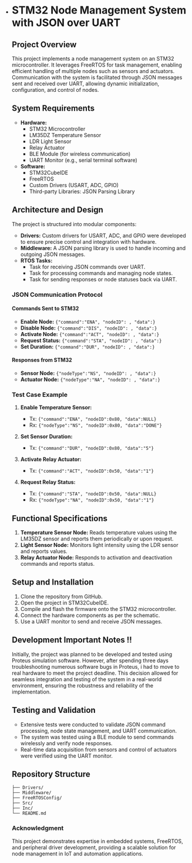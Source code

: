 - # STM32 Node Management System with JSON over UART

  ## Project Overview
  This project implements a node management system on an STM32 microcontroller. It leverages FreeRTOS for task management, enabling efficient handling of multiple nodes such as sensors and actuators. Communication with the system is facilitated through JSON messages sent and received over UART, allowing dynamic initialization, configuration, and control of nodes.

  ## System Requirements
  - **Hardware:**
    - STM32 Microcontroller
    - LM35DZ Temperature Sensor
    - LDR Light Sensor
    - Relay Actuator
    - BLE Module (for wireless communication)
    - UART Monitor (e.g., serial terminal software)
  - **Software:**
    - STM32CubeIDE
    - FreeRTOS
    - Custom Drivers (USART, ADC, GPIO)
    - Third-party Libraries: JSON Parsing Library

  ## Architecture and Design
  The project is structured into modular components:
  - **Drivers:** Custom drivers for USART, ADC, and GPIO were developed to ensure precise control and integration with hardware.
  - **Middleware:** A JSON parsing library is used to handle incoming and outgoing JSON messages.
  - **RTOS Tasks:**
    - Task for receiving JSON commands over UART.
    - Task for processing commands and managing node states.
    - Task for sending responses or node statuses back via UART.

  ### JSON Communication Protocol
  #### Commands Sent to STM32
  - **Enable Node:** `{"command":"ENA", "nodeID": , "data":}`
  - **Disable Node:** `{"command":"DIS", "nodeID": , "data":}`
  - **Activate Node:** `{"command":"ACT", "nodeID": , "data":}`
  - **Request Status:** `{"command":"STA", "nodeID": , "data":}`
  - **Set Duration:** `{"command":"DUR", "nodeID": , "data":}`

  #### Responses from STM32
  - **Sensor Node:** `{"nodeType":"NS", "nodeID": , "data":}`
  - **Actuator Node:** `{"nodeType":"NA", "nodeID": , "data":}`

  ### Test Case Example
  1. **Enable Temperature Sensor:**
     - Tx: `{"command":"ENA", "nodeID":0x80, "data":NULL}`
     - Rx: `{"nodeType":"NS", "nodeID":0x80, "data":"DONE"}`

  2. **Set Sensor Duration:**
     - Tx: `{"command":"DUR", "nodeID":0x80, "data":"5"}`

  3. **Activate Relay Actuator:**
     - Tx: `{"command":"ACT", "nodeID":0x50, "data":"1"}`

  4. **Request Relay Status:**
     - Tx: `{"command":"STA", "nodeID":0x50, "data":NULL}`
     - Rx: `{"nodeType":"NA", "nodeID":0x50, "data":"1"}`

  ## Functional Specifications
  1. **Temperature Sensor Node:** Reads temperature values using the LM35DZ sensor and reports them periodically or upon request.
  2. **Light Sensor Node:** Monitors light intensity using the LDR sensor and reports values.
  3. **Relay Actuator Node:** Responds to activation and deactivation commands and reports status.

  ## Setup and Installation
  1. Clone the repository from GitHub.
  2. Open the project in STM32CubeIDE.
  3. Compile and flash the firmware onto the STM32 microcontroller.
  4. Connect the hardware components as per the schematic.
  5. Use a UART monitor to send and receive JSON messages.

  ## Development Important Notes !!
  Initially, the project was planned to be developed and tested using Proteus simulation software. However, after spending three days troubleshooting numerous software bugs in Proteus, i had to move to real hardware to meet the project deadline. This decision allowed for seamless integration and testing of the system in a real-world environment, ensuring the robustness and reliability of the implementation.

  ## Testing and Validation
  - Extensive tests were conducted to validate JSON command processing, node state management, and UART communication.
  - The system was tested using a BLE module to send commands wirelessly and verify node responses.
  - Real-time data acquisition from sensors and control of actuators were verified using the UART monitor.

  ## Repository Structure
  ```
  ├── Drivers/
  ├── Middleware/
  ├── FreeRTOSConfig/
  ├── Src/
  ├── Inc/
  └── README.md
  ```

  ### Acknowledgment
  This project demonstrates expertise in embedded systems, FreeRTOS, and peripheral driver development, providing a scalable solution for node management in IoT and automation applications.
